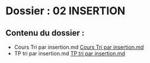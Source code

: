 # Dossier : 02 INSERTION
 
 ## Contenu du dossier : 
- Cours Tri par insertion.md [Cours Tri par insertion.md](./Cours_Tri_par_insertion.md)
- TP tri par insertion.md [TP tri par insertion.md](./TP_tri_par_insertion.md)
